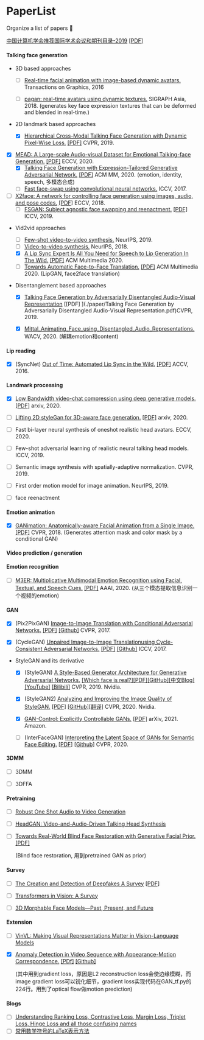 #  PaperList
 Organize a list of papers 🎈

[中国计算机学会推荐国际学术会议和期刊目录-2019](https://www.ccf.org.cn/ccf/contentcore/resource/download?ID=144845) [[PDF]](./paper/中国计算机学会推荐国际学术会议和期刊目录-2019.pdf)



####  Talking face generation

- 3D based approaches

  - [ ] [Real-time facial animation with image-based dynamic avatars.]() Transactions on Graphics, 2016

  - [ ] [pagan: real-time avatars using dynamic textures.]() SIGRAPH Asia, 2018. (generates key face expression textures that can be deformed and blended in real-time.)

- 2D landmark based approaches
  
  - [x] [Hierarchical Cross-Modal Talking Face Generation with Dynamic Pixel-Wise Loss.](https://openaccess.thecvf.com/content_CVPR_2019/html/Chen_Hierarchical_Cross-Modal_Talking_Face_Generation_With_Dynamic_Pixel-Wise_Loss_CVPR_2019_paper.html) [[PDF]](./paper/Hierarchical_Cross_Modal_Talking_Face_Generation_with_Dynamic_Pixel_Wise_Loss.pdf) CVPR, 2019.
- [x] [MEAD: A Large-scale Audio-visual Dataset for Emotional Talking-face Generation.](https://wywu.github.io/projects/MEAD/MEAD.html) [[PDF]](./paper/MEAD.pdf) ECCV, 2020.
  - [x] [Talking Face Generation with Expression-Tailored Generative Adversarial Network.](https://dl.acm.org/doi/abs/10.1145/3394171.3413844) [[PDF]](./paper/Talking_Face_Generation_with_Expression_Tailored_Generative_Adversarial_Network.pdf) ACM MM, 2020. (emotion, identity, speech, 多模态合成)
  - [ ] [Fast face-swap using convolutional neural networks.](https://arxiv.org/abs/1611.09577) ICCV, 2017.
- [ ] [X2face: A network for controlling face generation using images, audio, and pose codes.](https://openaccess.thecvf.com/content_ECCV_2018/html/Olivia_Wiles_X2Face_A_network_ECCV_2018_paper.html) [[PDF]](./paper/X2Face.pdf) ECCV, 2018.
  - [ ] [FSGAN: Subject agnostic face swapping and reenactment.](https://openaccess.thecvf.com/content_ICCV_2019/html/Nirkin_FSGAN_Subject_Agnostic_Face_Swapping_and_Reenactment_ICCV_2019_paper.html) [[PDF]](./paper/FSGAN_Subject_Agnostic_Face_Swapping_and_Reenactment.pdf) ICCV, 2019.
- Vid2vid approaches
  - [ ] [Few-shot video-to-video synthesis.]() NeurIPS, 2019.
  - [ ] [Video-to-video synthesis.]() NeurIPS, 2018.
  - [x] [A Lip Sync Expert Is All You Need for Speech to Lip Generation In The Wild.](https://dl.acm.org/doi/10.1145/3394171.3413532) [[PDF]](./paper/A_Lip_Sync_Expert_Is_All_You_Need_for_Speech_to_Lip_Generation_In_The_Wild.pdf) ACM Multimedia 2020. 
  - [ ] [Towards Automatic Face-to-Face Translation.](https://dl.acm.org/doi/10.1145/3343031.3351066) [[PDF]](./paper/Towards_Automatic_Face_to_Face_Translation.pdf) ACM Multimedia 2020. (LipGAN, face2face translation)
  
- Disentanglement based approaches

  - [x] [Talking Face Generation by Adversarially Disentangled Audio-Visual Representation]() [[PDF] ](./paper/Talking Face Generation by Adversarially Disentangled Audio-Visual Representation.pdf)CVPR, 2019. 

  - [x] [Mittal_Animating_Face_using_Disentangled_Audio_Representations.](https://openaccess.thecvf.com/content_WACV_2020/papers/Mittal_Animating_Face_using_Disentangled_Audio_Representations_WACV_2020_paper.pdf)  WACV, 2020. (解耦emotion和content)

    

#### Lip reading

- [x] (SyncNet) [Out of Time: Automated Lip Sync in the Wild.](https://www.researchgate.net/publication/315311266_Out_of_Time_Automated_Lip_Sync_in_the_Wild) [[PDF]](./paper/SyncNet.pdf) ACCV, 2016.



#### Landmark processing

- [x] [Low Bandwidth video-chat compression using deep generative models.](https://arxiv.org/abs/2012.00328) [[PDF]](./paper/Low_Bandwidth_Video_Chat_Compression_using_Deep_Generative_Models.pdf) arxiv, 2020.
- [ ] [Lifting 2D styleGan for 3D-aware face generation.](https://arxiv.org/abs/2011.13126) [[PDF]](./paper/Lifting_2D_StyleGAN_for_3D_Aware_Face_Generation.pdf) arxiv, 2020.
- [ ] Fast bi-layer neural synthesis of oneshot realistic head avatars. ECCV, 2020.
- [ ] Few-shot adversarial learning of realistic neural talking head models. ICCV, 2019.
- [ ] Semantic image synthesis with spatially-adaptive normalization. CVPR, 2019.
- [ ] First order motion model for image animation. NeurIPS, 2019.
- [ ] face reenactment



#### Emotion animation

- [x] [GANimation: Anatomically-aware Facial Animation from a Single Image.]() [[PDF]](./paper/GANimation.pdf) CVPR, 2018. (Generates attention mask and color mask by a conditional GAN)



#### Video prediction / generation



#### Emotion recognition

- [ ] [M3ER: Multiplicative Multimodal Emotion Recognition using Facial, Textual, and Speech Cues.](https://ojs.aaai.org//index.php/AAAI/article/view/5492) [[PDF]](./paper/https://ojs.aaai.org//index.php/AAAI/article/view/5492.pdf) AAAI, 2020. (从三个模态提取信息识别一个视频的emotion)



#### GAN

- [x] (Pix2PixGAN) [Image-to-Image Translation with Conditional Adversarial Networks.](https://ieeexplore.ieee.org/document/8100115/) [[PDF]](./paper/pix2pixgan.pdf) [[Github]](https://github.com/junyanz/pytorch-CycleGAN-and-pix2pix) CVPR, 2017.

- [x] (CycleGAN) [Unpaired Image-to-Image Translationusing Cycle-Consistent Adversarial Networks.](https://openaccess.thecvf.com/content_iccv_2017/html/Zhu_Unpaired_Image-To-Image_Translation_ICCV_2017_paper.html) [[PDF]](./paper/cyclegan.pdf) [[Github]](https://github.com/junyanz/pytorch-CycleGAN-and-pix2pix) ICCV, 2017.

- StyleGAN and its derivative

  - [x] (StyleGAN) [A Style-Based Generator Architecture for Generative Adversarial Networks.](https://arxiv.org/pdf/1812.04948.pdf) [[Which face is real?]](http://www.whichfaceisreal.com/learn.html)[[PDF]](./paper/StyleGAN.pdf)[[GitHub]](https://github.com/NVlabs/stylegan)[[中文Blog]](https://zhuanlan.zhihu.com/p/63230738)[[YouTube]](https://www.youtube.com/watch?v=dCKbRCUyop8) [[Bilibili]](https://www.bilibili.com/video/BV1ME411d7Y7?from=search&seid=346330266334742148) CVPR, 2019. Nvidia.
  - [x] (StyleGAN2) [Analyzing and Improving the Image Quality of StyleGAN.](https://ieeexplore.ieee.org/document/9156570) [[PDF]](./paper/StyleGAN2.pdf) [[GitHub]](https://github.com/NVlabs/stylegan2)[[翻译]](http://www.gwylab.com/pdf/stylegan2_chs.pdf) CVPR, 2020. Nvidia.
  - [x] [GAN-Control: Explicitly Controllable GANs.](https://arxiv.org/abs/2101.02477) [[PDF]](./paper/GAN-Control.pdf) arXiv, 2021. Amazon.
  - [ ] (InterFaceGAN) [Interpreting the Latent Space of GANs for Semantic Face Editing.](https://arxiv.org/abs/1907.10786) [[PDF]](./paper/InterFaceGAN.pdf) [[Github]](https://github.com/genforce/interfacegan) CVPR, 2020.

  

#### 3DMM

- [ ] 3DMM
- [ ] 3DFFA





#### Pretraining

- [ ] [Robust One Shot Audio to Video Generation](https://ieeexplore.ieee.org/document/9150729)

- [ ] [HeadGAN: Video-and-Audio-Driven Talking Head Synthesis](https://arxiv.org/abs/2012.08261)

- [ ] [Towards Real-World Blind Face Restoration with Generative Facial Prior.](https://arxiv.org/pdf/2101.04061.pdf) [[PDF]](./paper/Towards_Real_World_Blind_Face_Restoration_with_Generative_Facial_Prior.pdf)

  (Blind face restoration, 用到pretrained GAN as prior)



#### Survey

- [ ] [The Creation and Detection of Deepfakes A Survey](https://arxiv.org/abs/2004.11138) [[PDF]]()
- [ ] [Transformers in Vision: A Survey]()
- [ ] [3D Morphable Face Models—Past, Present, and Future](https://dl.acm.org/doi/abs/10.1145/3395208)



#### Extension

- [ ] [VinVL: Making Visual Representations Matter in Vision-Language Models]()

- [x] [Anomaly Detection in Video Sequence with Appearance-Motion Correspondence.](https://openaccess.thecvf.com/content_ICCV_2019/papers/Nguyen_Anomaly_Detection_in_Video_Sequence_With_Appearance-Motion_Correspondence_ICCV_2019_paper.pdf) [[PDf]](./paper/Anomaly_Detection_in_Video_Sequence_with_Appearance_Motion_Correspondence.pdf) [[Github]](https://github.com/nguyetn89/Anomaly_detection_ICCV2019)

  (其中用到gradient loss，原因是L2 reconstruction loss会使边缘模糊，而image gradient loss可以锐化细节，gradient loss实现代码在GAN_tf.py的224行。用到了optical flow做motion prediction)

  

#### Blogs

- [ ] [Understanding Ranking Loss, Contrastive Loss, Margin Loss, Triplet Loss, Hinge Loss and all those confusing names](https://gombru.github.io/2019/04/03/ranking_loss/)
- [ ] [常用数学符号的LaTeX表示方法](https://www.mohu.org/info/symbols/symbols.htm)